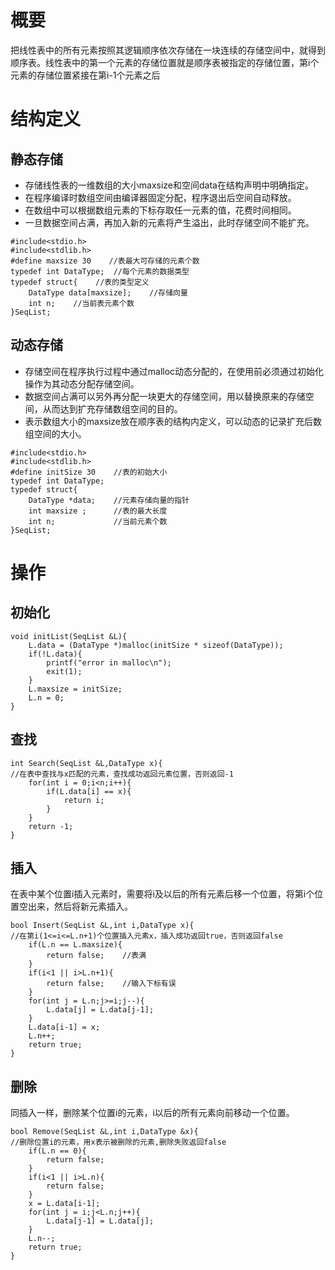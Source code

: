 # 概要
把线性表中的所有元素按照其逻辑顺序依次存储在一块连续的存储空间中，就得到顺序表。线性表中的第一个元素的存储位置就是顺序表被指定的存储位置，第i个元素的存储位置紧接在第i-1个元素之后
# 结构定义
## 静态存储
- 存储线性表的一维数组的大小maxsize和空间data在结构声明中明确指定。
- 在程序编译时数组空间由编译器固定分配，程序退出后空间自动释放。
- 在数组中可以根据数组元素的下标存取任一元素的值，花费时间相同。
- 一旦数据空间占满，再加入新的元素将产生溢出，此时存储空间不能扩充。
```
#include<stdio.h>
#include<stdlib.h>
#define maxsize 30    //表最大可存储的元素个数
typedef int DataType;  //每个元素的数据类型
typedef struct{    //表的类型定义
	DataType data[maxsize];    //存储向量
	int n;    //当前表元素个数
}SeqList;
```

## 动态存储
- 存储空间在程序执行过程中通过malloc动态分配的，在使用前必须通过初始化操作为其动态分配存储空间。
- 数据空间占满可以另外再分配一块更大的存储空间，用以替换原来的存储空间，从而达到扩充存储数组空间的目的。
- 表示数组大小的maxsize放在顺序表的结构内定义，可以动态的记录扩充后数组空间的大小。
```
#include<stdio.h>
#include<stdlib.h>
#define initSize 30    //表的初始大小
typedef int DataType;
typedef struct{
	DataType *data;    //元素存储向量的指针
	int maxsize ;      //表的最大长度
	int n;             //当前元素个数
}SeqList;
```

# 操作
## 初始化
```
void initList(SeqList &L){
	L.data = (DataType *)malloc(initSize * sizeof(DataType));
	if(!L.data){
		printf("error in malloc\n");
		exit(1);
	}
	L.maxsize = initSize;
	L.n = 0;
}

```
## 查找
```
int Search(SeqList &L,DataType x){
//在表中查找与x匹配的元素，查找成功返回元素位置，否则返回-1
	for(int i = 0;i<n;i++){
		if(L.data[i] == x){
			return i;
		}
	}
	return -1;
}
```
## 插入
在表中某个位置i插入元素时，需要将i及以后的所有元素后移一个位置，将第i个位置空出来，然后将新元素插入。
```
bool Insert(SeqList &L,int i,DataType x){
//在第i(1<=i<=L.n+1)个位置插入元素x，插入成功返回true，否则返回false
	if(L.n == L.maxsize){
		return false;    //表满
	}
	if(i<1 || i>L.n+1){
		return false;    //输入下标有误
	}
	for(int j = L.n;j>=i;j--){
		L.data[j] = L.data[j-1];
	}
	L.data[i-1] = x;
	L.n++;
	return true;
}
```
## 删除
同插入一样，删除某个位置i的元素，i以后的所有元素向前移动一个位置。
```
bool Remove(SeqList &L,int i,DataType &x){
//删除位置i的元素，用x表示被删除的元素,删除失败返回false
    if(L.n == 0){
    	return false;
    }	
    if(i<1 || i>L.n){
    	return false;
    }
    x = L.data[i-1];
    for(int j = i;j<L.n;j++){
    	L.data[j-1] = L.data[j];
    }
    L.n--;
    return true;
}
```